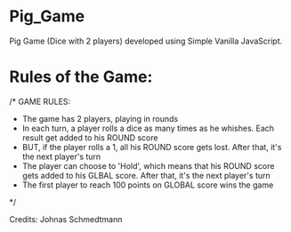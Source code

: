 # Pig_Game
Pig Game (Dice with 2 players) developed using Simple Vanilla JavaScript.

# Rules of the Game:
/*
GAME RULES:

- The game has 2 players, playing in rounds
- In each turn, a player rolls a dice as many times as he whishes. Each result get added to his ROUND score
- BUT, if the player rolls a 1, all his ROUND score gets lost. After that, it's the next player's turn
- The player can choose to 'Hold', which means that his ROUND score gets added to his GLBAL score. After that, it's the next player's turn
- The first player to reach 100 points on GLOBAL score wins the game

*/

Credits: Johnas Schmedtmann

